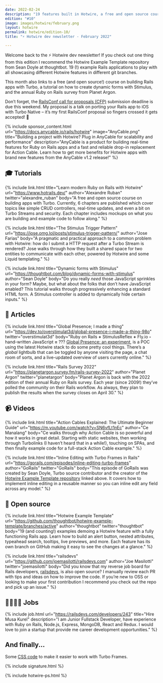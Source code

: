 ```yaml
---
date: 2022-02-24
description: "19 features built in Hotwire, a free and open source course, dynamic forms with Stimulus, and more in this month’s edition."
edition: "#10"
image: images/hotwire/february.png
layout: hotwire
permalink: hotwire/edition-10/
title: "⚡️ Hotwire dev newsletter - February 2022"

---
```


Welcome back to the ⚡️ Hotwire dev newsletter! If you check out one thing from this edition I recommend the Hotwire Example Template repository from Sean Doyle at thoughtbot. 19 (!) example Rails applications to play with all showcasing different Hotwire features in different git branches.

This month also links to a free (and open source!) course on building Rails apps with Turbo, a tutorial on how to create dynamic forms with Stimulus, and the annual Ruby on Rails survey from Planet Argon.

Don’t forget, the [RailsConf call for proposals (CFP)](https://cfp.rubycentral.org/events/railsconf-2022) submission deadline is due this weekend. My proposal is a talk on porting your Rails app to iOS with Turbo Native – it’s my first RailsConf proposal so fingers crossed it gets accepted! 🤞

{% include sponsor_content.html
  url="https://docs.anycable.io/rails/hotwire"
  image="AnyCable.png"
  title="Building a project with Hotwire? Plug in AnyCable for scalability and performance"
  description="AnyCable is a product for building real-time features for Ruby on Rails apps and a fast and reliable drop-in replacement for Action Cable. Learn how to get more benefits for Hotwire apps with brand new features from the AnyCable v1.2 release!"
%}

## 🎓 Tutorials

{% include link.html
  title="Learn modern Ruby on Rails with Hotwire"
  url="https://www.hotrails.dev/"
  author="Alexandre Ruban"
  twitter="alexandre_ruban"
  body="A free and open source course on building apps with Turbo. Currently, 6 chapters are published which cover topics like simple CRUD controllers, real-time updates, and even a bit on Turbo Streams and security. Each chapter includes mockups on what you are building and example code to follow along."
%}

{% include link.html
  title="The Stimulus Trigger Pattern"
  url="https://jose.omg.lol/posts/stimulus-trigger-pattern/"
  author="Jose Farias"
  body="A pragmatic and practical approach to a common problem with Hotwire: how do I submit a HTTP request after a Turbo Stream is rendered? Jose walks through how they built a shared space for two entities to communicate with each other, powered by Hotwire and some Liquid templating."
%}

{% include link.html
  title="Dynamic forms with Stimulus"
  url="https://thoughtbot.com/blog/dynamic-forms-with-stimulus"
  author="Sean Doyle"
  body="Do you really _need_ those JavaScript sprinkles in your form? Maybe, but what about the folks that don’t have JavaScript enabled? This tutorial walks through progressively enhancing a standard HTML form. A Stimulus controller is added to dynamically hide certain inputs."
%}

## 📝 Articles

{% include link.html
  title="Global Presence; I made a thing"
  url="https://dev.to/overstimulat3d/global-presence-i-made-a-thing-98o"
  twitter="overstimulat3d"
  body="Ruby on Rails **+** StimulusReflex **+** Fly.io **-** hand-written JavaScript **=** ???
  [Global Presence: an experiment](https://global-presence.fly.dev), is a POC using the latest Hotwire stack to do some pretty cool things. There’s a _global_ lightbulb that can be toggled by anyone visiting the page, a chat room of sorts, and a live-updated overview of users currently online."
%}

{% include link.html
  title="Rails Survey 2022"
  url="https://planetargon.survey.fm/rails-survey-2022"
  author="Planet Argon"
  twitter="planetargon"
  body="Planet Argon is back with the 2022 edition of their annual Ruby on Rails survey. Each year (since 2009!) they’ve polled the community on their Rails workflow. As always, they plan to publish the results when the survey closes on April 30."
%}

## 📹 Videos

{% include link.html
  title="Action Cables Explained: The Ultimate Beginner Guide"
  url="https://m.youtube.com/watch?v=SN6vfLt1nEc"
  author="Ce Manalang"
  body="Ce walks through why Action Cable is so powerful and how it works in great detail. Starting with static websites, then working through Turbolinks (I haven’t heard that in a while!), touching on SPAs, and then finally example code for a full-stack Action Cable example."
%}

{% include link.html
  title="Inline Editing with Turbo Frames in Rails"
  url="https://gorails.com/episodes/inline-editing-turbo-frames"
  author="GoRails"
  twitter="GoRails"
  body="This episode of GoRails was created by Sean Doyle, Turbo source contributor and the creator of the [Hotwire Example Template repository](https://github.com/thoughtbot/hotwire-example-template) linked above. It covers how to implement inline editing in a reusable manner so you can inline edit any field across any model."
%}

## 🐙 Open source

{% include link.html
  title="Hotwire Example Template"
  url="https://github.com/thoughtbot/hotwire-example-template/branches/active"
  author="thoughtbot"
  twitter="thoughtbot"
  body="19 (and counting!) examples demoing a Hotwire feature with a fully functioning Rails app. Learn how to build an alert button, nested attributes, typeahead search, tooltips, live previews, and more. Each feature has its own branch on GitHub making it easy to see the changes at a glance."
%}

{% include link.html
  title="railsdevs"
  url="https://github.com/joemasilotti/railsdevs.com"
  author="Joe Masilotti"
  twitter="joemasilotti"
  body="Did you know that my reverse job board for Rails developers, [railsdevs](https://railsdevs.com), is also open source? I manually review each PR with tips and ideas on how to improve the code. If you’re new to OSS or looking to make your first contribution I recommend you check out the repo and pick up an issue."
%}

## 👩‍💻👨‍💻 Jobs

{% include job.html
  url="https://railsdevs.com/developers/243"
  title="Hire Musa Kurel"
  description="I am Junior Fullstack Developer, have experience with Ruby on Rails, Node.js, Express, MongoDB, React and Redux. I would love to join a startup that provide me career development opportunities."
%}

## And finally...

Some [CSS code](https://twitter.com/_swanson/status/1486482689741971463) to make it easier to work with Turbo Frames.

{% include signature.html %}

{% include hotwire-ps.html %}
